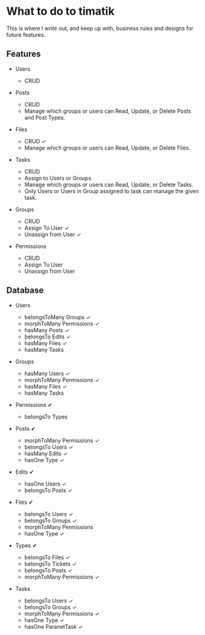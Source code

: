 # What to do to timatik

This is where I write out, and keep up with, business rules and designs for future features.

## Features

- Users

  - CRUD

- Posts

  - CRUD
  - Manage which groups or users can Read, Update, or Delete Posts and Post Types.

- Files

  - CRUD &#10003;
  - Manage which groups or users can Read, Update, or Delete Files.

- Tasks

  - CRUD
  - Assign to Users or Groups
  - Manage which groups or users can Read, Update, or Delete Tasks.
  - Only Users or Users in Group assigned to task can manage the given task.

- Groups

  - CRUD
  - Assign To User &#10003;
  - Unassign from User &#10003;

- Permissions
  - CRUD
  - Assign To User
  - Unassign from User

## Database

- Users

  - belongsToMany Groups &#10003;
  - morphToMany Permissions &#10003;
  - hasMany Posts &#10003;
  - belongsTo Edits &#10003;
  - hasMany Files &#10003;
  - hasMany Tasks

- Groups

  - hasMany Users &#10003;
  - morphToMany Permissions &#10003;
  - hasMany Files &#10003;
  - hasMany Tasks

- Permissions &#10004;

  - belongsTo Types

- Posts &#10004;

  - morphToMany Permissions &#10003;
  - belongsTo Users &#10003;
  - hasMany Edits &#10003;
  - hasOne Type &#10003;

- Edits &#10004;

  - hasOne Users &#10003;
  - belongsTo Posts &#10003;

- Files &#10004;

  - belongsTo Users &#10003;
  - belongsTo Groups &#10003;
  - morphToMany Permissions
  - hasOne Type &#10003;

- Types &#10004;

  - belongsTo Files &#10003;
  - belongsTo Tickets &#10003;
  - belongsTo Posts &#10003;
  - morphToMany Permissions &#10003;

- Tasks
  - belongsTo Users &#10003;
  - belongsTo Groups &#10003;
  - morphToMany Permissions &#10003;
  - hasOne Type &#10003;
  * hasOne ParanetTask &#10003;
